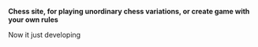 **Chess site, for playing unordinary chess variations, or create game with your own rules**

Now it just developing
